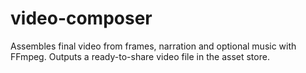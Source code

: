 # video-composer

Assembles final video from frames, narration and optional music with FFmpeg.
Outputs a ready-to-share video file in the asset store.
